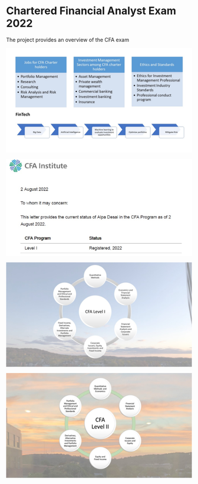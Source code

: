 # Chartered Financial Analyst Exam 2022

The project provides an overview of the CFA exam 

![image](CFA.jpg)

![image](CFAExam.jpg)

![image](CFASlide1.jpg)

![image](CFALevel_II_Exam.jpg)
